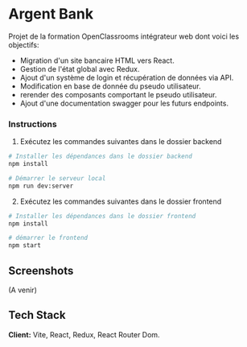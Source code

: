 # Argent Bank

Projet de la formation OpenClassrooms intégrateur web dont voici les objectifs:

- Migration d'un site bancaire HTML vers React.
- Gestion de l'état global avec Redux.
- Ajout d'un système de login et récupération de données via API.
- Modification en base de donnée du pseudo utilisateur.
- rerender des composants comportant le pseudo utilisateur.
- Ajout d'une documentation swagger pour les futurs endpoints.

### Instructions

1. Exécutez les commandes suivantes dans le dossier backend

```bash
# Installer les dépendances dans le dossier backend
npm install

# Démarrer le serveur local
npm run dev:server

```

2. Exécutez les commandes suivantes dans le dossier frontend

```bash
# Installer les dépendances dans le dossier frontend
npm install

# démarrer le frontend
npm start
```

## Screenshots

(A venir)

## Tech Stack

**Client:** Vite, React, Redux, React Router Dom.
